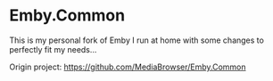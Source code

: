 Emby.Common
============

This is my personal fork of Emby I run at home with some changes to perfectly fit my needs...

Origin project: https://github.com/MediaBrowser/Emby.Common
